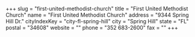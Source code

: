 +++
slug = "first-united-methodist-church"
title = "First United Methodist Church"
name = "First United Methodist Church"
address = "9344 Spring Hill Dr."
cityIndexKey = "city-fl-spring-hill"
city = "Spring Hill"
state = "FL"
postal = "34608"
website = ""
phone = "352 683-2600"
fax = ""
+++
